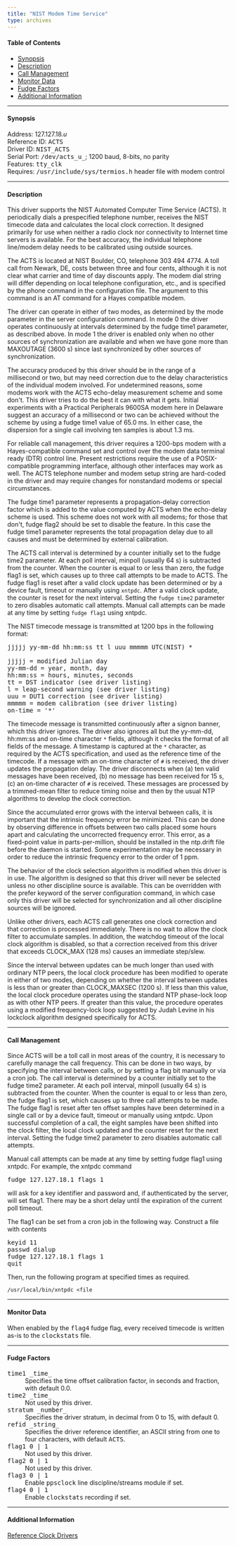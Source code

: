 ```yaml
---
title: "NIST Modem Time Service"
type: archives
---
```


#### Table of Contents

*   [Synopsis](/archives/3-5.93e/driver18/#synopsis)
*   [Description](/archives/3-5.93e/driver18/#description)
*   [Call Management](/archives/3-5.93e/driver18/#call-management)
*   [Monitor Data](/archives/3-5.93e/driver18/#monitor-data)
*   [Fudge Factors](/archives/3-5.93e/driver18/#fudge-factors)
*   [Additional Information](/archives/3-5.93e/driver18/#additional-information)

* * *

#### Synopsis

Address: 127.127.18._u_  
Reference ID: <tt>ACTS</tt>  
Driver ID: <tt>NIST_ACTS</tt>  
Serial Port: <tt>/dev/acts_u_</tt>; 1200 baud, 8-bits, no parity  
Features: <tt>tty_clk</tt>  
Requires: <tt>/usr/include/sys/termios.h</tt> header file with modem control 

* * *

#### Description

This driver supports the NIST Automated Computer Time Service (ACTS). It periodically dials a prespecified telephone number, receives the NIST timecode data and calculates the local clock correction. It designed primarily for use when neither a radio clock nor connectivity to Internet time servers is available. For the best accuracy, the individual telephone line/modem delay needs to be calibrated using outside sources.

The ACTS is located at NIST Boulder, CO, telephone 303 494 4774. A toll call from Newark, DE, costs between three and four cents, although it is not clear what carrier and time of day discounts apply. The modem dial string will differ depending on local telephone configuration, etc., and is specified by the phone command in the configuration file. The argument to this command is an AT command for a Hayes compatible modem.

The driver can operate in either of two modes, as determined by the mode parameter in the server configuration command. In mode 0 the driver operates continuously at intervals determined by the fudge time1 parameter, as described above. In mode 1 the driver is enabled only when no other sources of synchronization are available and when we have gone more than MAXOUTAGE (3600 s) since last synchronized by other sources of synchronization.

The accuracy produced by this driver should be in the range of a millisecond or two, but may need correction due to the delay characteristics of the individual modem involved. For undetermined reasons, some modems work with the ACTS echo-delay measurement scheme and some don't. This driver tries to do the best it can with what it gets. Initial experiments with a Practical Peripherals 9600SA modem here in Delaware suggest an accuracy of a millisecond or two can be achieved without the scheme by using a fudge time1 value of 65.0 ms. In either case, the dispersion for a single call involving ten samples is about 1.3 ms.

For reliable call management, this driver requires a 1200-bps modem with a Hayes-compatible command set and control over the modem data terminal ready (DTR) control line. Present restrictions require the use of a POSIX-compatible programming interface, although other interfaces may work as well. The ACTS telephone number and modem setup string are hard-coded in the driver and may require changes for nonstandard modems or special circumstances.

The fudge time1 parameter represents a propagation-delay correction factor which is added to the value computed by ACTS when the echo-delay scheme is used. This scheme does not work with all modems; for those that don't, fudge flag2 should be set to disable the feature. In this case the fudge time1 parameter represents the total propagation delay due to all causes and must be determined by external calibration.

The ACTS call interval is determined by a counter initially set to the fudge time2 parameter. At each poll interval, minpoll (usually 64 s) is subtracted from the counter. When the counter is equal to or less than zero, the fudge flag1 is set, which causes up to three call attempts to be made to ACTS. The fudge flag1 is reset after a valid clock update has been determined or by a device fault, timeout or manually using `xntpdc`. After a valid clock update, the counter is reset for the next interval. Setting the `fudge time2` parameter to zero disables automatic call attempts. Manual call attempts can be made at any time by setting `fudge flag1` using xntpdc.

The NIST timecode message is transmitted at 1200 bps in the following format:

<pre>
jjjjj yy-mm-dd hh:mm:ss tt l uuu mmmmm UTC(NIST) *

jjjjj = modified Julian day
yy-mm-dd = year, month, day
hh:mm:ss = hours, minutes, seconds
tt = DST indicator (see driver listing)
l = leap-second warning (see driver listing)
uuu = DUT1 correction (see driver listing)
mmmmm = modem calibration (see driver listing)
on-time = '*'
</pre>

The timecode message is transmitted continuously after a signon banner, which this driver ignores. The driver also ignores all but the yy-mm-dd, hh:mm:ss and on-time character `*` fields, although it checks the format of all fields of the message. A timestamp is captured at the `*` character, as required by the ACTS specification, and used as the reference time of the timecode. If a message with an on-time character of `#` is received, the driver updates the propagation delay. The driver disconnects when (a) ten valid messages have been received, (b) no message has been received for 15 s, (c) an on-time character of `#` is received. These messages are processed by a trimmed-mean filter to reduce timing noise and then by the usual NTP algorithms to develop the clock correction.

Since the accumulated error grows with the interval between calls, it is important that the intrinsic frequency error be minimized. This can be done by observing difference in offsets between two calls placed some hours apart and calculating the uncorrected frequency error. This error, as a fixed-point value in parts-per-million, should be installed in the ntp.drift file before the daemon is started. Some experimentation may be necessary in order to reduce the intrinsic frequency error to the order of 1 ppm.

The behavior of the clock selection algorithm is modified when this driver is in use. The algorithm is designed so that this driver will never be selected unless no other discipline source is available. This can be overridden with the prefer keyword of the server configuration command, in which case only this driver will be selected for synchronization and all other discipline sources will be ignored.

Unlike other drivers, each ACTS call generates one clock correction and that correction is processed immediately. There is no wait to allow the clock filter to accumulate samples. In addition, the watchdog timeout of the local clock algorithm is disabled, so that a correction received from this driver that exceeds CLOCK_MAX (128 ms) causes an immediate step/slew.

Since the interval between updates can be much longer than used with ordinary NTP peers, the local clock procedure has been modified to operate in either of two modes, depending on whether the interval between updates is less than or greater than CLOCK_MAXSEC (1200 s). If less than this value, the local clock procedure operates using the standard NTP phase-lock loop as with other NTP peers. If greater than this value, the procedure operates using a modified frequency-lock loop suggested by Judah Levine in his lockclock algorithm designed specifically for ACTS.

* * *

#### Call Management

Since ACTS will be a toll call in most areas of the country, it is necessary to carefully manage the call frequency. This can be done in two ways, by specifying the interval between calls, or by setting a flag bit manually or via a cron job. The call interval is determined by a counter initially set to the fudge time2 parameter. At each poll interval, minpoll (usually 64 s) is subtracted from the counter. When the counter is equal to or less than zero, the fudge flag1 is set, which causes up to three call attempts to be made. The fudge flag1 is reset after ten offset samples have been determined in a single call or by a device fault, timeout or manually using xntpdc. Upon successful completion of a call, the eight samples have been shifted into the clock filter, the local clock updated and the counter reset for the next interval. Setting the fudge time2 parameter to zero disables automatic call attempts.

Manual call attempts can be made at any time by setting fudge flag1 using xntpdc. For example, the xntpdc command

<pre>
fudge 127.127.18.1 flags 1
</pre>

will ask for a key identifier and password and, if authenticated by the server, will set flag1. There may be a short delay until the expiration of the current poll timeout.

The flag1 can be set from a cron job in the following way. Construct a file with contents

<pre>keyid 11
passwd dialup
fudge 127.127.18.1 flags 1
quit
</pre>

Then, run the following program at specified times as required.

`/usr/local/bin/xntpdc <file`

* * *

#### Monitor Data

When enabled by the <tt>flag4</tt> fudge flag, every received timecode is written as-is to the <tt>clockstats</tt> file.

* * *

#### Fudge Factors

<dt><tt>time1 _time_</tt></dt>

<dd>Specifies the time offset calibration factor, in seconds and fraction, with default 0.0.</dd>

<dt><tt>time2 _time_</tt></dt>

<dd>Not used by this driver.</dd>

<dt><tt>stratum _number_</tt></dt>

<dd>Specifies the driver stratum, in decimal from 0 to 15, with default 0.</dd>

<dt><tt>refid _string_</tt></dt>

<dd>Specifies the driver reference identifier, an ASCII string from one to four characters, with default <tt>ACTS</tt>.</dd>

<dt><tt>flag1 0 | 1</tt></dt>

<dd>Not used by this driver.</dd>

<dt><tt>flag2 0 | 1</tt></dt>

<dd>Not used by this driver.</dd>

<dt><tt>flag3 0 | 1</tt></dt>

<dd>Enable <tt>ppsclock</tt> line discipline/streams module if set.</dd>

<dt><tt>flag4 0 | 1</tt></dt>

<dd>Enable <tt>clockstats</tt> recording if set.</dd>

* * *

#### Additional Information

[Reference Clock Drivers](/archives/3-5.93e/refclock) 
